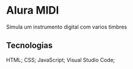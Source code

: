 # Alura MIDI
Simula um instrumento digital com varios timbres

## Tecnologias
HTML;
CSS;
JavaScript;
Visual Studio Code;
